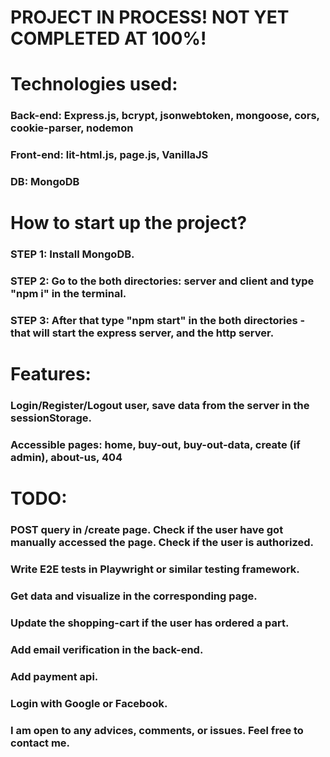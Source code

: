 # PROJECT IN PROCESS! NOT YET COMPLETED AT 100%!

# Technologies used:

### Back-end: Express.js, bcrypt, jsonwebtoken, mongoose, cors, cookie-parser, nodemon
### Front-end: lit-html.js, page.js, VanillaJS
### DB: MongoDB

# How to start up the project?
### STEP 1: Install MongoDB.
### STEP 2: Go to the both directories: server and client and type "npm i" in the terminal. 
### STEP 3: After that type "npm start" in the both directories - that will start the express server, and the http server. 

# Features:
### Login/Register/Logout user, save data from the server in the sessionStorage.
### Accessible pages: home, buy-out, buy-out-data, create (if admin), about-us, 404


# TODO:
### POST query in /create page. Check if the user have got manually accessed the page. Check if the user is authorized. 
### Write E2E tests in Playwright or similar testing framework.
### Get data and visualize in the corresponding page.
### Update the shopping-cart if the user has ordered a part.
### Add email verification in the back-end.
### Add payment api.
### Login with Google or Facebook.


### I am open to any advices, comments, or issues. Feel free to contact me. 


